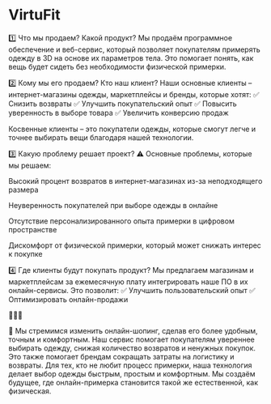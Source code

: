 # VirtuFit
1️⃣ Что мы продаем? Какой продукт?
Мы продаëм программное обеспечение и веб-сервис, который позволяет покупателям примерять одежду в 3D на основе их параметров тела. Это помогает понять, как вещь будет сидеть без необходимости физической примерки.

2️⃣ Кому мы его продаем? Кто наш клиент?
Наши основные клиенты – интернет-магазины одежды, маркетплейсы и бренды, которые хотят:
✅ Снизить возвраты
✅ Улучшить покупательский опыт
✅ Повысить уверенность в выборе товара
✅ Увеличить конверсию продаж

Косвенные клиенты – это покупатели одежды, которые смогут легче и точнее выбирать вещи благодаря нашей технологии.

3️⃣ Какую проблему решает проект?
⚠️ Основные проблемы, которые мы решаем:

Высокий процент возвратов в интернет-магазинах из-за неподходящего размера

Неуверенность покупателей при выборе одежды в онлайне

Отсутствие персонализированного опыта примерки в цифровом пространстве

Дискомфорт от физической примерки, который может снижать интерес к покупке

4️⃣ Где клиенты будут покупать продукт?
Мы предлагаем магазинам и маркетплейсам за ежемесячную плату интегрировать наше ПО в их онлайн-сервисы. Это позволит:
✅ Улучшить пользовательский опыт
✅ Оптимизировать онлайн-продажи

🔹🔹🔹

🚀 Мы стремимся изменить онлайн-шопинг, сделав его более удобным, точным и комфортным.
Наш сервис помогает покупателям увереннее выбирать одежду, снижая количество возвратов и ненужных покупок.
Это также помогает брендам сокращать затраты на логистику и возвраты.
Для тех, кто не любит процесс примерки, наша технология делает выбор одежды быстрым, простым и комфортным.
Мы создаём будущее, где онлайн-примерка становится такой же естественной, как физическая.
